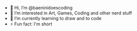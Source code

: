 - 👋 Hi, I’m @baeninidoescoding
- 👀 I’m interested in Art, Games, Coding and other nerd stuff
- 🌱 I’m currently learning to draw and to code
- ⚡ Fun fact: I'm short

<!---
baeninidoescoding/baeninidoescoding is a ✨ special ✨ repository because its `README.md` (this file) appears on your GitHub profile.
You can click the Preview link to take a look at your changes.
--->
